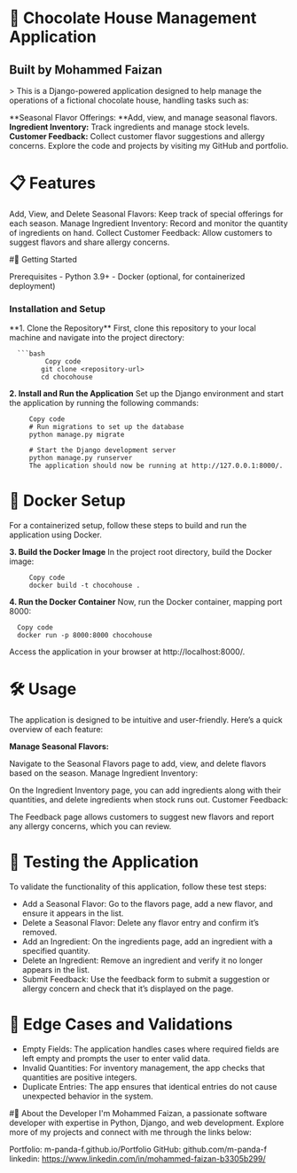 # 🍫 Chocolate House Management Application
<h2> Built by Mohammed Faizan </h2>>
This is a Django-powered application designed to help manage the operations of a fictional chocolate house, handling tasks such as:

**Seasonal Flavor Offerings: **Add, view, and manage seasonal flavors.
**Ingredient Inventory:** Track ingredients and manage stock levels.
**Customer Feedback:** Collect customer flavor suggestions and allergy concerns.
Explore the code and projects by visiting my GitHub and portfolio.

# 📋 Features
Add, View, and Delete Seasonal Flavors: Keep track of special offerings for each season.
Manage Ingredient Inventory: Record and monitor the quantity of ingredients on hand.
Collect Customer Feedback: Allow customers to suggest flavors and share allergy concerns.

#🚀 Getting Started

   Prerequisites
      - Python 3.9+
      - Docker (optional, for containerized deployment)

<h3> Installation and Setup</h3>
**1. Clone the Repository**
First, clone this repository to your local machine and navigate into the project directory:

      ```bash
             Copy code
            git clone <repository-url>
            cd chocohouse
**2. Install and Run the Application**
Set up the Django environment and start the application by running the following commands:

      
         Copy code
         # Run migrations to set up the database
         python manage.py migrate

         # Start the Django development server
         python manage.py runserver
         The application should now be running at http://127.0.0.1:8000/.


# 🐳 Docker Setup
For a containerized setup, follow these steps to build and run the application using Docker.

**3. Build the Docker Image**
In the project root directory, build the Docker image:

      
         Copy code
         docker build -t chocohouse .
**4. Run the Docker Container**
Now, run the Docker container, mapping port 8000:

      
      Copy code
      docker run -p 8000:8000 chocohouse
Access the application in your browser at http://localhost:8000/.

# 🛠 Usage
The application is designed to be intuitive and user-friendly. Here’s a quick overview of each feature:

**Manage Seasonal Flavors:**

Navigate to the Seasonal Flavors page to add, view, and delete flavors based on the season.
Manage Ingredient Inventory:

On the Ingredient Inventory page, you can add ingredients along with their quantities, and delete ingredients when stock runs out.
Customer Feedback:

The Feedback page allows customers to suggest new flavors and report any allergy concerns, which you can review.


# 🧪 Testing the Application
To validate the functionality of this application, follow these test steps:

-   Add a Seasonal Flavor: Go to the flavors page, add a new flavor, and ensure it appears in the list.
-   Delete a Seasonal Flavor: Delete any flavor entry and confirm it’s removed.
-   Add an Ingredient: On the ingredients page, add an ingredient with a specified quantity.
-   Delete an Ingredient: Remove an ingredient and verify it no longer appears in the list.
-   Submit Feedback: Use the feedback form to submit a suggestion or allergy concern and check that it’s displayed on the page.


# 🧩 Edge Cases and Validations
-   Empty Fields: The application handles cases where required fields are left empty and prompts the user to enter valid data.
-   Invalid Quantities: For inventory management, the app checks that quantities are positive integers.
-   Duplicate Entries: The app ensures that identical entries do not cause unexpected behavior in the system.
  
#💼 About the Developer
I'm Mohammed Faizan, a passionate software developer with expertise in Python, Django, and web development. Explore more of my projects and connect with me through the links below:

Portfolio: m-panda-f.github.io/Portfolio
GitHub: github.com/m-panda-f
linkedin: https://www.linkedin.com/in/mohammed-faizan-b3305b299/
